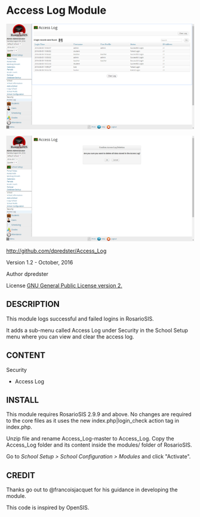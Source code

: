 Access Log Module
======================

![screenshot](https://raw.githubusercontent.com/dpredster/Access_Log/master/access_log.jpg)

![screenshot](https://raw.githubusercontent.com/dpredster/Access_Log/master/access_log_deletion.jpg)

http://github.com/dpredster/Access_Log

Version 1.2 - October, 2016

Author dpredster

License [GNU General Public License version 2.](https://www.gnu.org/licenses/old-licenses/gpl-2.0.html)


DESCRIPTION
-----------
This module logs successful and failed logins in RosarioSIS.

It adds a sub-menu called Access Log under Security in the School Setup menu where you can
view and clear the access log.


CONTENT
-------

Security

- Access Log


INSTALL
-------
This module requires RosarioSIS 2.9.9 and above. No changes are required to the core files as it uses the new index.php|login_check action tag in index.php.

Unzip file and rename Access_Log-master to Access_Log. Copy the Access_Log folder and its content inside the modules/ folder of RosarioSIS.

Go to _School Setup > School Configuration > Modules_ and click "Activate".


CREDIT
-------
Thanks go out to @francoisjacquet for his guidance in developing the module.

This code is inspired by OpenSIS.


